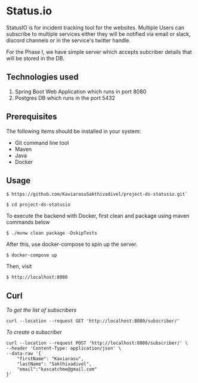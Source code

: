 # Status.io

StatusIO is for incident tracking tool for the websites. Multiple Users can subscribe to multiple services either they will be notified via email or slack, discord channels or in the service's twitter handle. 

For the Phase I, we have simple server which accepts subcriber details that will be stored in the DB. 

## Technologies used
1. Spring Boot Web Application which runs in port 8080
2. Postgres DB which runs in the port 5432

## Prerequisites
The following items should be installed in your system:
- Git command line tool
- Maven
- Java
- Docker

## Usage
    $ https://github.com/KaviarasuSakthivadivel/project-ds-statusio.git`
    
    $ cd project-ds-statusio

To execute the backend with Docker, first clean and package using maven commands below
    
    $ ./mvnw clean package -DskipTests

After this, use docker-compose to spin up the server.  
    
    $ docker-compose up

Then, visit

    $ http://localhost:8080

## Curl

*To get the list of subscribers*

```curl --location --request GET 'http://localhost:8080/subscriber/'```

*To create a subscriber* 
    
    curl --location --request POST 'http://localhost:8080/subscriber/' \
    --header 'Content-Type: application/json' \
    --data-raw '{
        "firstName": "Kaviarasu",
        "lastName": "Sakthivadivel",
        "email":"kascatchme@gmail.com"
    }'

